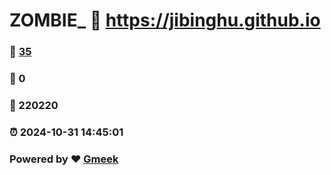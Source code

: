 # ZOMBIE_ :link: https://jibinghu.github.io 
### :page_facing_up: [35](https://jibinghu.github.io/tag.html) 
### :speech_balloon: 0 
### :hibiscus: 220220 
### :alarm_clock: 2024-10-31 14:45:01 
### Powered by :heart: [Gmeek](https://github.com/Meekdai/Gmeek)
